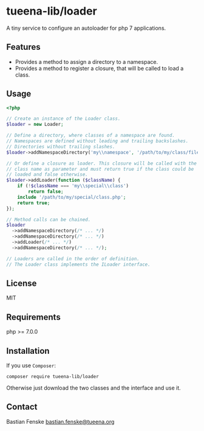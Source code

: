 tueena-lib/loader
=================
A tiny service to configure an autoloader for php 7 applications.

Features
--------
* Provides a method to assign a directory to a namespace.
* Provides a method to register a closure, that will be called to load a class.

Usage
-----
```php
<?php

// Create an instance of the Loader class.
$loader = new Loader;

// Define a directory, where classes of a namespace are found.
// Namespaces are defined without leading and trailing backslashes.
// Directories without trailing slashes.
$loader->addNamespaceDirectory('my\\namespace', '/path/to/my/class/files');

// Or define a closure as loader. This closure will be called with the
// class name as parameter and must return true if the class could be
// loaded and false otherwise.
$loader->addLoader(function ($className) {
	if (!$className === 'my\\special\\class')
		return false;
	include '/path/to/my/special/class.php';
	return true;
});

// Method calls can be chained.
$loader
  ->addNamespaceDirectory(/* ... */)
  ->addNamespaceDirectory(/* ... */)
  ->addLoader(/* ... */)
  ->addNamespaceDirectory(/* ... */);

// Loaders are called in the order of definition.
// The Loader class implements the ILoader interface.
```

License
-------
MIT

Requirements
------------
php >= 7.0.0

Installation
------------
If you use `Composer`:
```
composer require tueena-lib/loader
```
Otherwise just download the two classes and the interface and use it.

Contact
-------
Bastian Fenske <bastian.fenske@tueena.org>
